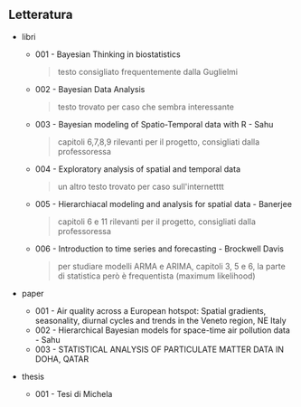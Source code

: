 
## Letteratura

- libri
  - 001 - Bayesian Thinking in biostatistics
      > testo consigliato frequentemente dalla Guglielmi
    
  - 002 - Bayesian Data Analysis   
      > testo trovato per caso che sembra interessante
    
  - 003 - Bayesian modeling of Spatio-Temporal data with R - Sahu   
      > capitoli 6,7,8,9 rilevanti per il progetto, consigliati dalla professoressa
    
  - 004 - Exploratory analysis of spatial and temporal data   
      > un altro testo trovato per caso sull'internetttt
    
  - 005 - Hierarchiacal modeling and analysis for spatial data - Banerjee   
      > capitoli 6 e 11 rilevanti per il progetto, consigliati dalla professoressa
    
  - 006 - Introduction to time series and forecasting - Brockwell Davis   
      > per studiare modelli ARMA e ARIMA, capitoli 3, 5 e 6, la parte di statistica però è frequentista (maximum likelihood)


- paper
  - 001 - Air quality across a European hotspot: Spatial gradients, seasonality, diurnal cycles and trends in the Veneto region, NE Italy
  - 002 - Hierarchical Bayesian models for space-time air pollution data - Sahu
  - 003 - STATISTICAL ANALYSIS OF PARTICULATE MATTER DATA IN DOHA, QATAR


- thesis
  - 001 - Tesi di Michela

